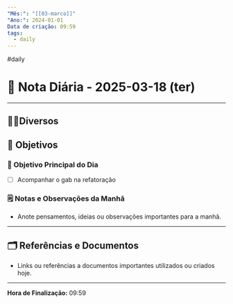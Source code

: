 ```yaml
---
"Mês:": "[[03-marco]]"
"Ano:": 2024-01-01
Data de criação: 09:59
tags:
  - daily
---
```

#daily
# 📅 Nota Diária - 2025-03-18 (ter)
---
## 🤝🏻Diversos

## 🌄 Objetivos
### 🎯 Objetivo Principal do Dia
- [ ] Acompanhar  o gab na refatoração

### 🗒️ Notas e Observações da Manhã
- Anote pensamentos, ideias ou observações importantes para a manhã.
---
## 🗂️ Referências e Documentos
- Links ou referências a documentos importantes utilizados ou criados hoje.

---

**Hora de Finalização:** 09:59
